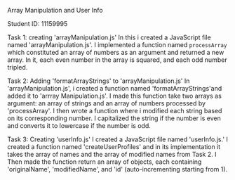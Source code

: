 Array Manipulation and User Info

Student ID: 11159995

Task 1: 
creating 'arrayManipulation.js'
In this i created a JavaScript file named 'arrayManipulation.js'.
I implemented a function named `processArray` which constituted an array of numbers as an argument and returned a new array.
In it, each even number in the array is squared, and each odd number tripled.

Task 2: 
Adding 'formatArrayStrings' to 'arrayManipulation.js'
In 'arrayManipulation.js', i created a function named 'formatArrayStrings'and added it to 'arrray Manipulation.js'.
I made this function take two arrays as argument: an array of strings and an array of numbers processed by 'processArray'.
I then wrote a function where i modified each string based on its corresponding number.
I capitalized the string if the number is even and converts it to lowercase if the number is odd.

Task 3: 
Creating 'userInfo.js'
I created a JavaScript file named 'userInfo.js.'
I created a function named 'createUserProfiles' and in its implementation it takes the array of names and the array of modified names from Task 2.
I Then made the function return an array of objects, each containing 'originalName', 'modifiedName', and 'id' (auto-incrementing starting from 1).


